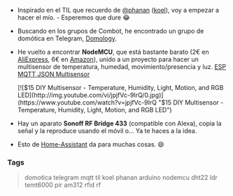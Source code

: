 * Inspirado en el TIL que recuerdo de [@phanan](https://github.com/phanan) ([koel](https://koel.phanan.net)),
  voy a empezar a hacer el mío. - Esperemos que dure :joy:
* Buscando en los grupos de Combot, he encontrado un grupo de domótica en Telegram, [Domology](https://t.me/Domology).
* He vuelto a encontrar **NodeMCU**, que está bastante barato
  (2€ en [AliExpress](https://es.aliexpress.com/wholesale?SearchText=nodemcu), 6€ en [Amazon](https://www.amazon.es/s/field-keywords=nodemcu)),
  unido a un proyecto para hacer un multisensor de temperatura, humedad, movimiento/presencia y luz. [ESP MQTT JSON Multisensor](https://github.com/bruhautomation/ESP-MQTT-JSON-Multisensor)
  
  [![$15 DIY Multisensor - Temperature, Humidity, Light, Motion, and RGB LED](http://img.youtube.com/vi/jpjfVc-9IrQ/0.jpg)](https://www.youtube.com/watch?v=jpjfVc-9IrQ "$15 DIY Multisensor - Temperature, Humidity, Light, Motion, and RGB LED")

* Hay un aparato **Sonoff RF Bridge 433** (compatible con Alexa), copia la señal y la reproduce usando el móvil o... Ya te haces a la idea.
* Esto de [Home-Assistant](https://home-assistant.io) da para muchas cosas. :smile:

### Tags
> domotica telegram mqtt til koel phanan arduino nodemcu dht22 ldr temt6000 pir am312 rfid rf

